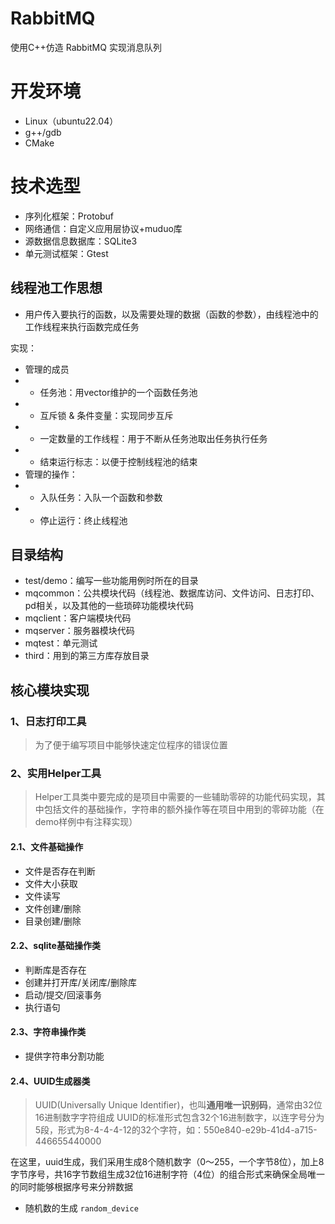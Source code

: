 # RabbitMQ
使用C++仿造 RabbitMQ 实现消息队列

# 开发环境
- Linux（ubuntu22.04）
- g++/gdb
- CMake

# 技术选型
- 序列化框架：Protobuf
- 网络通信：自定义应用层协议+muduo库
- 源数据信息数据库：SQLite3
- 单元测试框架：Gtest

## 线程池工作思想
- 用户传入要执行的函数，以及需要处理的数据（函数的参数），由线程池中的工作线程来执行函数完成任务

实现：
- 管理的成员
- - 任务池：用vector维护的一个函数任务池
- - 互斥锁 & 条件变量：实现同步互斥
- - 一定数量的工作线程：用于不断从任务池取出任务执行任务
- - 结束运行标志：以便于控制线程池的结束
- 管理的操作：
- - 入队任务：入队一个函数和参数
- - 停止运行：终止线程池


## 目录结构
- test/demo：编写一些功能用例时所在的目录
- mqcommon：公共模块代码（线程池、数据库访问、文件访问、日志打印、pd相关，以及其他的一些琐碎功能模块代码
- mqclient：客户端模块代码
- mqserver：服务器模块代码
- mqtest：单元测试
- third：用到的第三方库存放目录

## 核心模块实现
### 1、日志打印工具
>为了便于编写项目中能够快速定位程序的错误位置

### 2、实用Helper工具
>Helper工具类中要完成的是项目中需要的一些辅助零碎的功能代码实现，其中包括文件的基础操作，字符串的额外操作等在项目中用到的零碎功能（在demo样例中有注释实现）
#### 2.1、文件基础操作
- 文件是否存在判断
- 文件大小获取
- 文件读写
- 文件创建/删除
- 目录创建/删除

#### 2.2、sqlite基础操作类
- 判断库是否存在
- 创建并打开库/关闭库/删除库
- 启动/提交/回滚事务
- 执行语句

#### 2.3、字符串操作类
- 提供字符串分割功能

#### 2.4、UUID生成器类
>UUID(Universally Unique Identifier)，也叫**通用唯一识别码**，通常由32位16进制数字字符组成
UUID的标准形式包含32个16进制数字，以连字号分为5段，形式为8-4-4-4-12的32个字符，如：550e840-e29b-41d4-a715-446655440000

在这里，uuid生成，我们采用生成8个随机数字（0～255，一个字节8位），加上8字节序号，共16字节数组生成32位16进制字符（4位）的组合形式来确保全局唯一的同时能够根据序号来分辨数据
- 随机数的生成 `random_device`




